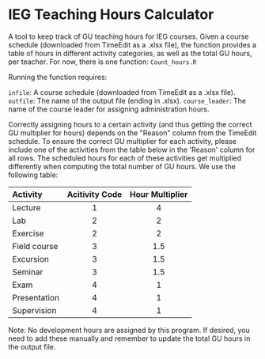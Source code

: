 # IEG Teaching Hours Calculator

A tool to keep track of GU teaching hours for IEG courses.  Given a course schedule (downloaded from TimeEdit as a .xlsx file), the function provides a table of hours in different activity categories, as well as the total GU hours, per teacher.  For now, there is one function: `Count_hours.R`

Running the function requires:

`infile`: A course schedule (downloaded from TimeEdit as a .xlsx file).
`outfile`: The name of the output file (ending in .xlsx).
`course_leader`: The name of the course leader for assigning administration hours.

Correctly assigning hours to a certain activity (and thus getting the correct GU multiplier for hours) depends on the "Reason" column from the TimeEdit schedule.  To ensure the correct GU multiplier for each activity, please include one of the activities from the table below in the 'Reason' column for all rows.  The scheduled hours for each of these activities get multiplied differently when computing the total number of GU hours.  We use the following table:

| Activity | Acitivity Code | Hour Multiplier | 
|:----------|:-------------:|:------------:|
| Lecture |  1 | 4 |
| Lab | 2 | 2 |
| Exercise | 2 | 2 |
| Field course | 3 | 1.5 |
| Excursion | 3 | 1.5 |
| Seminar | 3 | 1.5 |
| Exam | 4 | 1 |
| Presentation | 4 | 1 |
| Supervision | 4 | 1 |

Note: No development hours are assigned by this program. If desired, you need to add these manually and remember to update the total GU hours in the output file.
